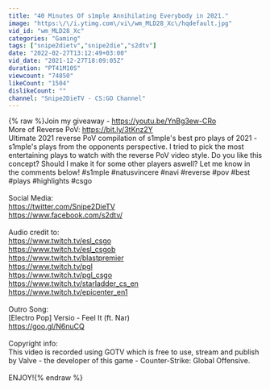 ```yaml
---
title: "40 Minutes Of s1mple Annihilating Everybody in 2021."
image: "https:\/\/i.ytimg.com\/vi\/wm_MLD28_Xc\/hqdefault.jpg"
vid_id: "wm_MLD28_Xc"
categories: "Gaming"
tags: ["snipe2dietv","snipe2die","s2dtv"]
date: "2022-02-27T13:12:49+03:00"
vid_date: "2021-12-27T18:09:05Z"
duration: "PT41M10S"
viewcount: "74850"
likeCount: "1504"
dislikeCount: ""
channel: "Snipe2DieTV - CS:GO Channel"
---
```

{% raw %}Join my giveaway - <a rel="nofollow" target="blank" href="https://youtu.be/YnBg3ew-CRo">https://youtu.be/YnBg3ew-CRo</a><br />More of Reverse PoV: <a rel="nofollow" target="blank" href="https://bit.ly/3tKnz2Y">https://bit.ly/3tKnz2Y</a><br />Ultimate 2021 reverse PoV compilation of s1mple's best pro plays of 2021 - s1mple's plays from the opponents perspective. I tried to pick the most entertaining plays to watch with the reverse PoV video style. Do you like this concept? Should I make it for some other players aswell? Let me know in the comments below! #s1mple #natusvincere #navi #reverse #pov #best #plays #highlights #csgo<br /><br />Social Media:<br /><a rel="nofollow" target="blank" href="https://twitter.com/Snipe2DieTV">https://twitter.com/Snipe2DieTV</a><br /><a rel="nofollow" target="blank" href="https://www.facebook.com/s2dtv/">https://www.facebook.com/s2dtv/</a><br /><br />Audio credit to:<br /><a rel="nofollow" target="blank" href="https://www.twitch.tv/esl_csgo​">https://www.twitch.tv/esl_csgo​</a><br /><a rel="nofollow" target="blank" href="https://www.twitch.tv/esl_csgo​b">https://www.twitch.tv/esl_csgo​b</a><br /><a rel="nofollow" target="blank" href="https://www.twitch.tv/blastpremier​">https://www.twitch.tv/blastpremier​</a><br /><a rel="nofollow" target="blank" href="https://www.twitch.tv/pgl">https://www.twitch.tv/pgl</a><br /><a rel="nofollow" target="blank" href="https://www.twitch.tv/pgl_csgo">https://www.twitch.tv/pgl_csgo</a><br /><a rel="nofollow" target="blank" href="https://www.twitch.tv/starladder_cs_en">https://www.twitch.tv/starladder_cs_en</a><br /><a rel="nofollow" target="blank" href="https://www.twitch.tv/epicenter_en1">https://www.twitch.tv/epicenter_en1</a><br /><br />Outro Song:<br />[Electro Pop] Versio - Feel It (ft. Nar)<br /><a rel="nofollow" target="blank" href="https://goo.gl/N6nuCQ">https://goo.gl/N6nuCQ</a><br /><br />Copyright info:<br />This video is recorded using GOTV which is free to use, stream and publish by Valve - the developer of this game - Counter-Strike: Global Offensive.<br /><br />ENJOY!{% endraw %}
